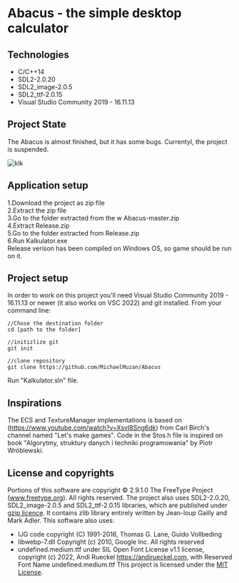 # Abacus - the simple desktop calculator

## Technologies
* C/C++14
* SDL2-2.0.20
* SDL2_image-2.0.5
* SDL2_ttf-2.0.15
* Visual Studio Community 2019 - 16.11.13

## Project State
The Abacus is almost finished, but it has some bugs. Currentyl, the project is suspended. 

![klk](https://user-images.githubusercontent.com/104023013/172051130-fc8c1b87-4842-4850-956c-5022b1ec73a8.png)

## Application setup
1.Download the project as zip file<br>
2.Extract the zip file<br>
3.Go to the folder extracted from the w Abacus-master.zip<br>
4.Extract Release.zip<br>
5.Go to the folder extracted from Release.zip<br>
6.Run Kalkulator.exe<br>
Release verison has been compiled on Windows OS, so game should be run on it. 

## Project setup
In order to work on this project you'll need Visual Studio Community 2019 - 16.11.13 or newer (it also works on VSC 2022) and git installed. From your command line:
```
//Chose the destination folder
cd [path to the folder]

//initizlize git
git init

//clone repository
git clone https://github.com/MichaelMuzan/Abacus
```
Run "Kalkulator.sln" file.

## Inspirations
The ECS and TextureManager implementations is based on (https://www.youtube.com/watch?v=XsvI8Sng6dk) from Carl Birch's channel named "Let's make games". Code in the Stos.h file is inspired on book "Algorytmy, struktury danych i techniki programowania" by Piotr Wróblewski. 

## License and copyrights
Portions of this software are copyright © 2.9.1.0 The FreeType Project (www.freetype.org).  All rights reserved.
The project also uses SDL2-2.0.20, SDL2_image-2.0.5 and SDL2_ttf-2.0.15 libraries, which are published under [gzip licence](https://www.libsdl.org/license.php).
It contains zlib library entirely written by Jean-loup Gailly and Mark Adler. This software also uses:
* IJG code copyright (C) 1991-2016, Thomas G. Lane, Guido Vollbeding
* libwebp-7.dll Copyright (c) 2010, Google Inc. All rights reserved
* undefined.medium.ttf under SIL Open Font License v1.1 license, copyright (c) 2022, Andi Rueckel https://andirueckel.com,
with Reserved Font Name undefined.medium.ttf 
This project is licensed under the [MIT License](https://github.com/MichaelMuzan/Abacus/blob/master/LICENSE.txt).


